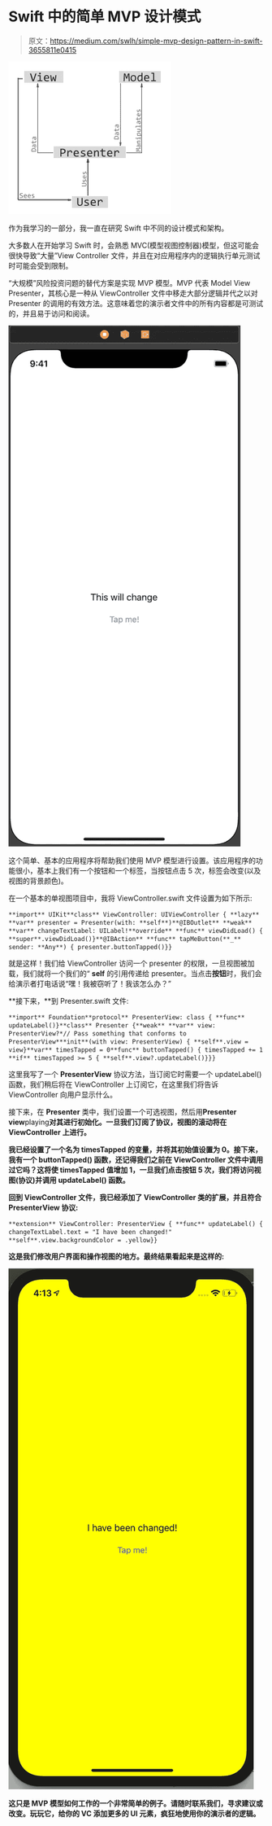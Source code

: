 # Swift 中的简单 MVP 设计模式

> 原文：<https://medium.com/swlh/simple-mvp-design-pattern-in-swift-3655811e0415>

![](img/8d785a683c2beb9d4389b81153a5c724.png)

作为我学习的一部分，我一直在研究 Swift 中不同的设计模式和架构。

大多数人在开始学习 Swift 时，会熟悉 MVC(模型视图控制器)模型，但这可能会很快导致“大量”View Controller 文件，并且在对应用程序内的逻辑执行单元测试时可能会受到限制。

“大规模”风险投资问题的替代方案是实现 MVP 模型。MVP 代表 Model View Presenter，其核心是一种从 ViewController 文件中移走大部分逻辑并代之以对 Presenter 的调用的有效方法。这意味着您的演示者文件中的所有内容都是可测试的，并且易于访问和阅读。

![](img/36eaa2f25b71a3894a44ba9840ca3a80.png)

这个简单、基本的应用程序将帮助我们使用 MVP 模型进行设置。该应用程序的功能很小，基本上我们有一个按钮和一个标签，当按钮点击 5 次，标签会改变(以及视图的背景颜色)。

在一个基本的单视图项目中，我将 ViewController.swift 文件设置为如下所示:

```
**import** UIKit**class** ViewController: UIViewController { **lazy** **var** presenter = Presenter(with: **self**)**@IBOutlet** **weak** **var** changeTextLabel: UILabel!**override** **func** viewDidLoad() { **super**.viewDidLoad()}**@IBAction** **func** tapMeButton(**_** sender: **Any**) { presenter.buttonTapped()}}
```

就是这样！我们给 ViewController 访问一个 presenter 的权限，一旦视图被加载，我们就将一个我们的“ **self** 的引用传递给 presenter。当点击**按钮**时，我们会给演示者打电话说“嘿！我被窃听了！我该怎么办？”

**接下来，**到 Presenter.swift 文件:

```
**import** Foundation**protocol** PresenterView: class { **func** updateLabel()}**class** Presenter {**weak** **var** view: PresenterView?*// Pass something that conforms to PresenterView***init**(with view: PresenterView) { **self**.view = view}**var** timesTapped = 0**func** buttonTapped() { timesTapped += 1 **if** timesTapped >= 5 { **self**.view?.updateLabel()}}}
```

这里我写了一个 **PresenterView** 协议方法，当订阅它时需要一个 updateLabel()函数，我们稍后将在 ViewController 上订阅它，在这里我们将告诉 ViewController 向用户显示什么。

接下来，在 **Presenter** 类中，我们设置一个可选视图，然后用**Presenter view**playing**对其进行初始化。一旦我们订阅了协议，视图的滚动将在 ViewController 上进行。**

**我已经设置了一个名为 **timesTapped** 的变量，并将其初始值设置为 0。接下来，我有一个 **buttonTapped()** 函数，还记得我们之前在 ViewController 文件中调用过它吗？这将使 timesTapped 值增加 1，一旦我们点击按钮 5 次，我们将访问视图(协议)并调用 **updateLabel()** 函数。**

**回到 **ViewController** 文件，我已经添加了 ViewController 类的扩展，并且符合 **PresenterView 协议:****

```
**extension** ViewController: PresenterView { **func** updateLabel() { changeTextLabel.text = "I have been changed!" **self**.view.backgroundColor = .yellow}}
```

**这是我们修改用户界面和操作视图的地方。最终结果看起来是这样的:**

**![](img/28d7c2c1bfce23a1fa24bdecc27408d8.png)**

**这只是 MVP 模型如何工作的一个非常简单的例子。请随时联系我们，寻求建议或改变。玩玩它，给你的 VC 添加更多的 UI 元素，疯狂地使用你的演示者的逻辑。**